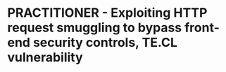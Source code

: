 # PRACTITIONER - Exploiting HTTP request smuggling to bypass front-end security controls, TE.CL vulnerability
